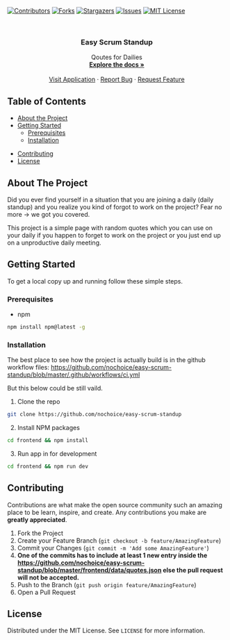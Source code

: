 [![Contributors][contributors-shield]][contributors-url]
[![Forks][forks-shield]][forks-url]
[![Stargazers][stars-shield]][stars-url]
[![Issues][issues-shield]][issues-url]
[![MIT License][license-shield]][license-url]


<!-- PROJECT LOGO -->
<br />
<p align="center">
  <!-- <a href="https://github.com/nochoice/easy-scrum-standup">
    <img src="images/logo.png" alt="Logo" width="80" height="80">
  </a> -->

  <h3 align="center">Easy Scrum Standup</h3>

  <p align="center">
    Qoutes for Dailies
    <br />
    <a href="https://github.com/nochoice/easy-scrum-standup"><strong>Explore the docs »</strong></a>
    <br />
    <br />
    <a href="https://stand-up-quotes.web.app/">Visit Application</a>
    ·
    <a href="https://github.com/nochoice/easy-scrum-standup/issues">Report Bug</a>
    ·
    <a href="https://github.com/nochoice/easy-scrum-standup/issues">Request Feature</a>
  </p>
</p>



<!-- TABLE OF CONTENTS -->
## Table of Contents

* [About the Project](#about-the-project)
  <!-- * [Built With](#built-with) -->
* [Getting Started](#getting-started)
  * [Prerequisites](#prerequisites)
  * [Installation](#installation)
<!-- * [Usage](#usage) -->
<!-- * [Roadmap](#roadmap) -->
* [Contributing](#contributing)
* [License](#license)
<!-- * [Contact](#contact) -->
<!-- * [Acknowledgements](#acknowledgements) -->



<!-- ABOUT THE PROJECT -->
## About The Project

Did you ever find yourself in a situation that you are joining a daily (daily standup) and you realize you kind of forgot to work on the project?
Fear no more -> we got you covered.

This project is a simple page with random quotes which you can use on your daily if you happen to forget to work on the project or you just end up on a unproductive daily meeting.

<!-- GETTING STARTED -->
## Getting Started

To get a local copy up and running follow these simple steps.

### Prerequisites

* npm
```sh
npm install npm@latest -g
```

### Installation

The best place to see how the project is actually build is in the github workflow files: https://github.com/nochoice/easy-scrum-standup/blob/master/.github/workflows/ci.yml

But this below could be still vaild.

1. Clone the repo
```sh
git clone https://github.com/nochoice/easy-scrum-standup
```
2. Install NPM packages
```sh
cd frontend && npm install
```

3. Run app in for development
```sh
cd frontend && npm run dev
```
<!-- CONTRIBUTING -->
## Contributing

Contributions are what make the open source community such an amazing place to be learn, inspire, and create. Any contributions you make are **greatly appreciated**.

1. Fork the Project
2. Create your Feature Branch (`git checkout -b feature/AmazingFeature`)
3. Commit your Changes (`git commit -m 'Add some AmazingFeature'`)
4. <b>One of the commits has to include at least 1 new entry inside the https://github.com/nochoice/easy-scrum-standup/blob/master/frontend/data/quotes.json else the pull request will not be accepted.  </b>
5. Push to the Branch (`git push origin feature/AmazingFeature`)
6. Open a Pull Request

<!-- LICENSE -->
## License

Distributed under the MIT License. See `LICENSE` for more information.

<!-- ACKNOWLEDGEMENTS -->
<!-- ## Acknowledgements

* []()
* []()
* []() -->

<!-- MARKDOWN LINKS & IMAGES -->
<!-- https://www.markdownguide.org/basic-syntax/#reference-style-links -->
[contributors-shield]: https://img.shields.io/github/contributors/nochoice/easy-scrum-standup.svg?style=flat-square
[contributors-url]: https://github.com/nochoice/easy-scrum-standup/graphs/contributors
[forks-shield]: https://img.shields.io/github/forks/nochoice/easy-scrum-standup.svg?style=flat-square
[forks-url]: https://github.com/nochoice/easy-scrum-standup/network/members
[stars-shield]: https://img.shields.io/github/stars/nochoice/easy-scrum-standup.svg?style=flat-square
[stars-url]:https://github.com/nochoice/easy-scrum-standup/stargazers
[issues-shield]: https://img.shields.io/github/issues/nochoice/easy-scrum-standup.svg?style=flat-square
[issues-url]: https://github.com/nochoice/easy-scrum-standup/issues
[license-shield]: https://img.shields.io/github/license/nochoice/easy-scrum-standup.svg?style=flat-square
[license-url]: https://github.com/nochoice/easy-scrum-standup/blob/master/LICENSE.txt
[linkedin-shield]: https://img.shields.io/badge/-LinkedIn-black.svg?style=flat-square&logo=linkedin&colorB=555

